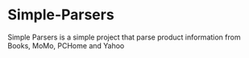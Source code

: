 # Simple-Parsers
Simple Parsers is a simple project that parse product information from Books, MoMo, PCHome and Yahoo 
